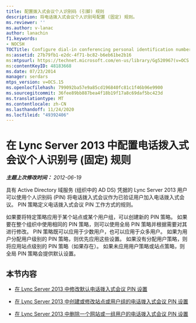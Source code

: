 ```yaml
---
title: 配置拨入式会议个人识别码 (引脚) 规则
description: 将电话拨入式会议个人识别号配置 (固定) 规则。
ms.reviewer: ''
ms.author: v-lanac
author: lanachin
f1.keywords:
- NOCSH
TOCTitle: Configure dial-in conferencing personal identification number (PIN) rules
ms:assetid: 27b79fb1-e2dc-4f71-bc82-b6eb61be2b16
ms:mtpsurl: https://technet.microsoft.com/en-us/library/Gg520967(v=OCS.15)
ms:contentKeyID: 48183668
ms.date: 07/23/2014
manager: serdars
mtps_version: v=OCS.15
ms.openlocfilehash: 799092ba57e9a85cd196840fc81c1f46b96e9900
ms.sourcegitcommit: 36fee89bb887bea4f18b19f17a8c69daf5bc423d
ms.translationtype: MT
ms.contentlocale: zh-CN
ms.lasthandoff: 11/24/2020
ms.locfileid: "49392406"
---
```

# <a name="configure-dial-in-conferencing-personal-identification-number-pin-rules-in-lync-server-2013"></a>在 Lync Server 2013 中配置电话拨入式会议个人识别号 (固定) 规则

<div data-xmlns="http://www.w3.org/1999/xhtml">

<div class="topic" data-xmlns="http://www.w3.org/1999/xhtml" data-msxsl="urn:schemas-microsoft-com:xslt" data-cs="https://msdn.microsoft.com/">

<div data-asp="https://msdn2.microsoft.com/asp">



</div>

<div id="mainSection">

<div id="mainBody">

<span> </span>

_**主题上次修改时间：** 2012-06-19_

具有 Active Directory 域服务 (组织中的 AD DS) 凭据的 Lync Server 2013 用户可以使用个人识别码 (PIN) 将电话拨入式会议作为已验证用户加入电话拨入式会议。 PIN 策略定义电话拨入式会议 PIN 工作方式的规则。

如果要将特定策略应用于某个站点或某个用户组，可以创建新的 PIN 策略。 如果要在整个组织中使用相同的 PIN 策略，则可以使用全局 PIN 策略并根据需要对其进行修改。 PIN 策略既可以应用于少数用户，也可以应用于众多用户。 如果为用户分配用户级别的 PIN 策略，则优先应用这些设置。 如果没有分配用户策略，则将应用站点级别的 PIN 策略（如果存在）。 如果未应用用户策略或站点策略，则全局 PIN 策略会提供默认设置。

<div>

## <a name="in-this-section"></a>本节内容

  - [在 Lync Server 2013 中修改默认电话拨入式会议 PIN 设置](lync-server-2013-modify-the-default-dial-in-conferencing-pin-settings.md)

  - [在 Lync Server 2013 中创建或修改站点或用户组的电话拨入式会议 PIN 设置](lync-server-2013-create-or-modify-dial-in-conferencing-pin-settings-for-a-site-or-group-of-users.md)

  - [在 Lync Server 2013 中删除一个网站或一组用户的电话拨入式会议 PIN 设置](lync-server-2013-delete-dial-in-conferencing-pin-settings-for-a-site-or-group-of-users.md)

</div>

</div>

<span> </span>

</div>

</div>

</div>

